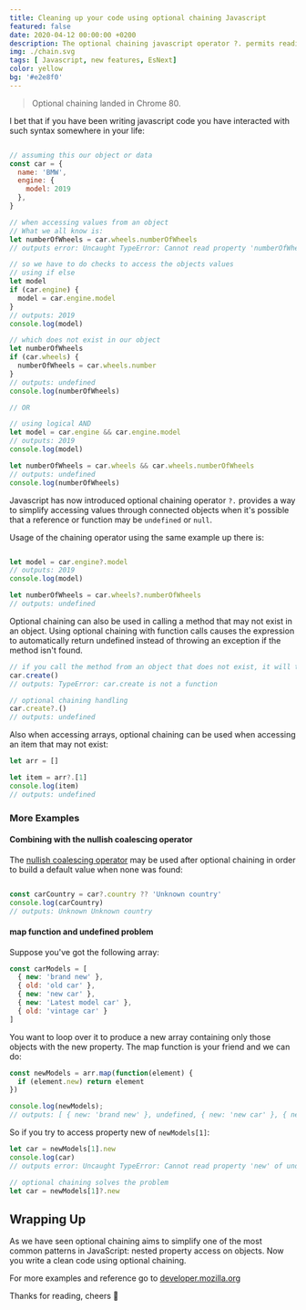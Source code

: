 ```yaml
---
title: Cleaning up your code using optional chaining Javascript
featured: false
date: 2020-04-12 00:00:00 +0200
description: The optional chaining javascript operator ?. permits reading the value of a property located deep within a chain of connected objects without having to expressly validate that each reference in the chain is valid. ~ Bonvic Bundi
img: ./chain.svg
tags: [ Javascript, new features, EsNext]
color: yellow
bg: '#e2e8f0'
---
```


> Optional chaining landed in Chrome 80.

I bet that if you have been writing javascript code you have interacted with such syntax somewhere in your life:

```javascript

// assuming this our object or data
const car = {
  name: 'BMW',
  engine: {
    model: 2019
  },
}

// when accessing values from an object
// What we all know is:
let numberOfWheels = car.wheels.numberOfWheels
// outputs error: Uncaught TypeError: Cannot read property 'numberOfWheels' of undefined

// so we have to do checks to access the objects values
// using if else
let model
if (car.engine) {
  model = car.engine.model
}
// outputs: 2019
console.log(model)

// which does not exist in our object
let numberOfWheels
if (car.wheels) {
  numberOfWheels = car.wheels.number
}
// outputs: undefined
console.log(numberOfWheels)

// OR

// using logical AND
let model = car.engine && car.engine.model
// outputs: 2019
console.log(model)

let numberOfWheels = car.wheels && car.wheels.numberOfWheels
// outputs: undefined
console.log(numberOfWheels)
```
Javascript has now introduced optional chaining operator `?.` provides a way to simplify accessing values through connected objects when it's possible that a reference or function may be `undefined` or `null`.

Usage of the chaining operator using the same example up there is:

```js

let model = car.engine?.model
// outputs: 2019
console.log(model)

let numberOfWheels = car.wheels?.numberOfWheels
// outputs: undefined
```


Optional chaining can also be used in calling a method that may not exist in an object.
Using optional chaining with function calls causes the expression to automatically return undefined instead of throwing an exception if the method isn't found.

```js
// if you call the method from an object that does not exist, it will throw an exception
car.create()
// outputs: TypeError: car.create is not a function

// optional chaining handling
car.create?.()
// outputs: undefined
```
Also when accessing arrays, optional chaining can be used when accessing an item that may not exist:
```js
let arr = []

let item = arr?.[1]
console.log(item)
// outputs: undefined
```

### More Examples

#### Combining with the nullish coalescing operator

The [nullish coalescing operator](https://developer.mozilla.org/en-US/docs/Web/JavaScript/Reference/Operators/Nullish_coalescing_operator) may be used after optional chaining in order to build a default value when none was found:

```js

const carCountry = car?.country ?? 'Unknown country'
console.log(carCountry)
// outputs: Unknown Unknown country
```

#### map function and undefined problem

Suppose you've got the following array:

```js
const carModels = [
  { new: 'brand new' },
  { old: 'old car' },
  { new: 'new car' },
  { new: 'Latest model car' },
  { old: 'vintage car' }
]
```
You want to loop over it to produce a new array containing only those objects with the new property. The map function is your friend and we can do:

```js
const newModels = arr.map(function(element) {
  if (element.new) return element
})

console.log(newModels);
// outputs: [ { new: 'brand new' }, undefined, { new: 'new car' }, { new: 'Latest model car' }, undefined]
```
So if you try to access property new of `newModels[1]`:

```js
let car = newModels[1].new
console.log(car)
// outputs error: Uncaught TypeError: Cannot read property 'new' of undefined

// optional chaining solves the problem
let car = newModels[1]?.new
```


## Wrapping Up

As we have seen optional chaining aims to simplify one of the most common patterns in JavaScript: nested property access on objects.
Now you write a clean code using optional chaining.

For more examples and reference go to [developer.mozilla.org](https://developer.mozilla.org/en-US/docs/Web/JavaScript/Reference/Operators/Optional_chaining)

Thanks for reading, cheers 🥂
